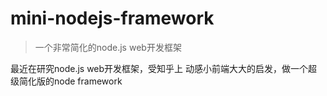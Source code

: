 # mini-nodejs-framework

> 一个非常简化的node.js web开发框架

最近在研究node.js web开发框架，受知乎上 动感小前端大大的启发，做一个超级简化版的node framework
